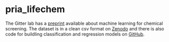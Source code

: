 # pria_lifechem

The Gitter lab has a [preprint](https://doi.org/10.1101/337956) available about machine learning for chemical screening.
The dataset is in a clean csv format on [Zenodo](https://doi.org/10.5281/zenodo.1257462) and there is also code for buildling classification and regression models on [GitHub](https://github.com/gitter-lab/pria_lifechem).

